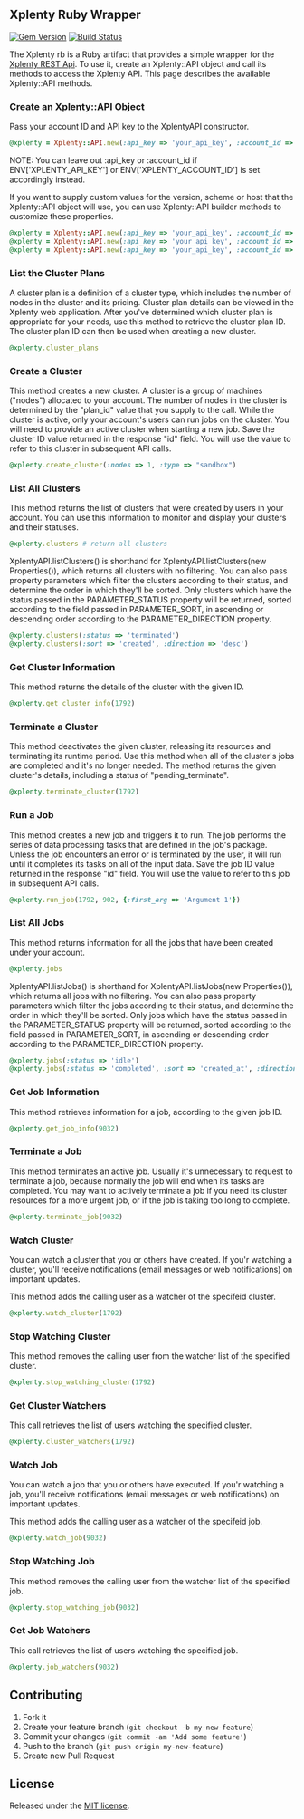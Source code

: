 ## Xplenty Ruby Wrapper

[![Gem Version](https://badge.fury.io/rb/xplenty-api.png)](http://badge.fury.io/rb/xplenty-api)
[![Build Status](https://travis-ci.org/xplenty/xplenty.rb.png)](https://travis-ci.org/xplenty/xplenty.rb)

The Xplenty rb is a Ruby artifact that provides a simple wrapper for the [Xplenty REST Api](https://github.com/xplenty/xplenty-api-doc). 
To use it, create an Xplenty::API object and call its methods to access the Xplenty API.
This page describes the available Xplenty::API methods.

### Create an Xplenty::API Object

Pass your account ID and API key to the XplentyAPI constructor.
```ruby
@xplenty = Xplenty::API.new(:api_key => 'your_api_key', :account_id => 'your_account_id')
```
NOTE: You can leave out :api_key or :account_id if ENV['XPLENTY_API_KEY'] or ENV['XPLENTY_ACCOUNT_ID'] is set accordingly instead.

If you want to supply custom values for the version, scheme or host that the Xplenty::API object will use,
you can use Xplenty::API builder methods to customize these properties.
```ruby
@xplenty = Xplenty::API.new(:api_key => 'your_api_key', :account_id => 'your_account_id', :scheme => 'https', :host => 'api.xplenty.com')
@xplenty = Xplenty::API.new(:api_key => 'your_api_key', :account_id => 'your_account_id', :headers => { 'User-Agent' => 'your user agent' })
@xplenty = Xplenty::API.new(:api_key => 'your_api_key', :account_id => 'your_account_id', :version => 1)
```
### List the Cluster Plans

A cluster plan is a definition of a cluster type, which includes the number of nodes in the cluster and its pricing. Cluster plan details can be viewed in the Xplenty web application.
After you've determined which cluster plan is appropriate for your needs, use this method to retrieve the cluster plan ID. The cluster plan ID can then be used when creating a new cluster.
```ruby
@xplenty.cluster_plans
```
### Create a Cluster

This method creates a new cluster. A cluster is a group of machines ("nodes") allocated to your account. The number of nodes in the cluster is determined by the "plan_id" value that you supply to the call. While the cluster is active, only your account's users can run jobs on the cluster.
You will need to provide an active cluster when starting a new job. Save the cluster ID value returned in the response "id" field. You will use the value to refer to this cluster in subsequent API calls.
```ruby
@xplenty.create_cluster(:nodes => 1, :type => "sandbox")
```
### List All Clusters

This method returns the list of clusters that were created by users in your account.
You can use this information to monitor and display your clusters and their statuses.
```ruby
@xplenty.clusters # return all clusters
```
XplentyAPI.listClusters() is shorthand for XplentyAPI.listClusters(new Properties()), which returns all clusters with no filtering.
You can also pass property parameters which filter the clusters according to their status, and determine the order in which they'll be sorted.
Only clusters which have the status passed in the PARAMETER_STATUS property will be returned, sorted according to the field passed in PARAMETER_SORT,
in ascending or descending order according to the PARAMETER_DIRECTION property.
```ruby
@xplenty.clusters(:status => 'terminated')
@xplenty.clusters(:sort => 'created', :direction => 'desc')
```
### Get Cluster Information

This method returns the details of the cluster with the given ID.
```ruby
@xplenty.get_cluster_info(1792)
```
### Terminate a Cluster

This method deactivates the given cluster, releasing its resources and terminating its runtime period. Use this method when all of the cluster's jobs are completed and it's no longer needed. The method returns the given cluster's details, including a status of "pending_terminate".
```ruby
@xplenty.terminate_cluster(1792)
```
### Run a Job

This method creates a new job and triggers it to run. The job performs the series of data processing tasks that are defined in the job's package. Unless the job encounters an error or is terminated by the user, it will run until it completes its tasks on all of the input data. Save the job ID value returned in the response "id" field. You will use the value to refer to this job in subsequent API calls.
```ruby
@xplenty.run_job(1792, 902, {:first_arg => 'Argument 1'})
```
### List All Jobs

This method returns information for all the jobs that have been created under your account.
```ruby
@xplenty.jobs
```
XplentyAPI.listJobs() is shorthand for XplentyAPI.listJobs(new Properties()), which returns all jobs with no filtering.
You can also pass property parameters which filter the jobs according to their status, and determine the order in which they'll be sorted.
Only jobs which have the status passed in the PARAMETER_STATUS property will be returned, sorted according to the field passed in PARAMETER_SORT,
in ascending or descending order according to the PARAMETER_DIRECTION property.
```ruby
@xplenty.jobs(:status => 'idle')
@xplenty.jobs(:status => 'completed', :sort => 'created_at', :direction => 'asc')
```

### Get Job Information

This method retrieves information for a job, according to the given job ID.
```ruby
@xplenty.get_job_info(9032)
```
### Terminate a Job

This method terminates an active job. Usually it's unnecessary to request to terminate a job, because normally the job will end when its tasks are completed. You may want to actively terminate a job if you need its cluster resources for a more urgent job, or if the job is taking too long to complete.
```ruby
@xplenty.terminate_job(9032)
```
### Watch Cluster

You can watch a cluster that you or others have created. If you'r watching a cluster, you'll receive notifications (email messages or web notifications) on important updates.

This method adds the calling user as a watcher of the specifeid cluster.
```ruby
@xplenty.watch_cluster(1792)
```
### Stop Watching Cluster

This method removes the calling user from the watcher list of the specified cluster.
```ruby
@xplenty.stop_watching_cluster(1792)
```
### Get Cluster Watchers

This call retrieves the list of users watching the specified cluster.
```ruby
@xplenty.cluster_watchers(1792)
```
### Watch Job

You can watch a job that you or others have executed. If you'r watching a job, you'll receive notifications (email messages or web notifications) on important updates.

This method adds the calling user as a watcher of the specifeid job.
```ruby
@xplenty.watch_job(9032)
```
### Stop Watching Job

This method removes the calling user from the watcher list of the specified job.
```ruby
@xplenty.stop_watching_job(9032)
```
### Get Job Watchers

This call retrieves the list of users watching the specified job.
```ruby
@xplenty.job_watchers(9032)
```
## Contributing

1. Fork it
2. Create your feature branch (`git checkout -b my-new-feature`)
3. Commit your changes (`git commit -am 'Add some feature'`)
4. Push to the branch (`git push origin my-new-feature`)
5. Create new Pull Request

## License
Released under the [MIT license](http://www.opensource.org/licenses/mit-license.php).
